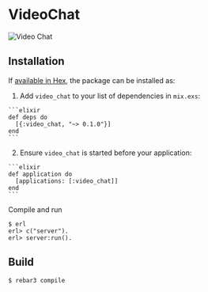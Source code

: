# VideoChat

![Video Chat](https://github.com/shavit/verbose-parakeet/raw/master/doc/meme.gif?raw=true)

## Installation

If [available in Hex](https://hex.pm/docs/publish), the package can be installed as:

  1. Add `video_chat` to your list of dependencies in `mix.exs`:

    ```elixir
    def deps do
      [{:video_chat, "~> 0.1.0"}]
    end
    ```

  2. Ensure `video_chat` is started before your application:

    ```elixir
    def application do
      [applications: [:video_chat]]
    end
    ```


Compile and run
````
$ erl
erl> c("server").
erl> server:run().
````

Build
-----

    $ rebar3 compile
